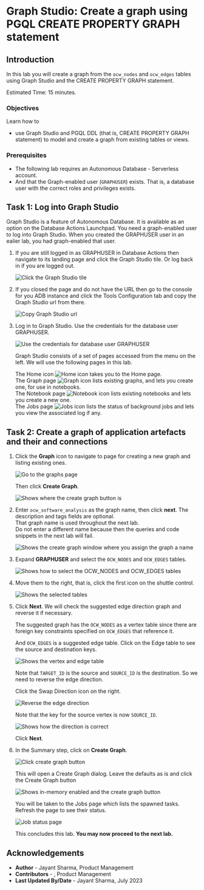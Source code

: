 # Graph Studio: Create a graph using PGQL CREATE PROPERTY GRAPH statement

## Introduction

In this lab you will create a graph from the `ocw_nodes` and `ocw_edges` tables using Graph Studio and the CREATE PROPERTY GRAPH statement.



Estimated Time: 15 minutes.

<!--
Watch the video below for a quick walk through of the lab.

[](youtube:tNPY4xmVFMk)
-->

### Objectives

Learn how to
- use Graph Studio and PGQL DDL (that is, CREATE PROPERTY GRAPH statement) to model and create a graph from existing tables or views.

### Prerequisites

- The following lab requires an Autonomous Database - Serverless account.
- And that the Graph-enabled user (`GRAPHUSER`) exists. That is, a database user with the correct roles and privileges exists.


## Task 1: Log into Graph Studio

Graph Studio is a feature of Autonomous Database. It is available as an option on the Database Actions Launchpad. You need a graph-enabled user to log into Graph Studio. When you created the GRAPHUSER user in an ealier lab, you had graph-enabled that user.

1. If you are still logged in as GRAPHUSER in Database Actions then navigate to its landing page and click the Graph Studio tile. Or log back in if you are logged out. 

    ![Click the Graph Studio tile](images/click-graph-studio-tile.png "Click the Graph Studio tile ")    

2. If you closed the page and do not have the URL then go to the console for you ADB instance and click the Tools Configuration tab and copy the Graph Studio url from there. 

    ![Copy Graph Studio url](images/copy-graph-studio-url.png "Copy graph studio url to clipboard ")

3. Log in to Graph Studio. Use the credentials for the database user GRAPHUSER.

    ![Use the credentials for database user GRAPHUSER](images/graph-studio-login.png "Login as GRAPHUSER ")

    Graph Studio consists of a set of pages accessed from the menu on the left. We will use the following pages in this lab.  

    The Home icon ![Home icon](images/home.svg "Home icon") takes you to the Home page.  
    The Graph page ![Graph icon](images/radar-chart.svg "Graph icon") lists existing graphs, and lets you create one, for use in notebooks.  
    The Notebook page ![Notebook icon](images/notebook.svg "Notebook icon") lists existing notebooks and lets you create a new one.  
    The Jobs page ![Jobs icon](images/server.svg "Jobs icon") lists the status of background jobs and lets you view the associated log if any.  


## Task 2: Create a graph of application artefacts and their and connections

1. Click the **Graph** icon to navigate to page for creating a new graph and listing existing ones.  
   
    ![Go to the graphs page](images/goto-graphs-page.png "Go to the graphs page")  

    Then click **Create Graph**.  
   
    ![Shows where the create graph button is](images/graph-create-button.png "Click the Create Graph button ")  

2. Enter `ocw_software_analysis` as the graph name, then click **next**. The description and tags fields are optional.   
    That graph name is used throughout the next lab.  
    Do not enter a different name because then the queries and code snippets in the next lab will fail.  
    
    ![Shows the create graph window where you assign the graph a name](./images/create-graph-dialog.png "Enter a name for the property graph ")

3. Expand **GRAPHUSER** and select the `OCW_NODES` and `OCW_EDGES` tables. 

    ![Shows how to select the OCW_NODES and OCW_EDGES tables](./images/select-tables.png "Select the tables ")

4. Move them to the right, that is, click the first icon on the shuttle control.   

    ![Shows the selected tables](./images/selected-tables.png "Selected tables ")

5. Click **Next**. We will check the suggested edge direction graph and reverse it if necessary.  

    The suggested graph has the `OCW_NODES` as a vertex table since there are foreign key constraints specified on `OCW_EDGES` that reference it.   

    And `OCW_EDGES` is a suggested edge table. Click on the Edge table to see the source and destination keys. 

    ![Shows the vertex and edge table](./images/create-graph-suggested-model.png "Edge's source and destination keys ")   

    Note that `TARGET_ID` is the source and `SOURCE_ID` is the destination. So we need to reverse the edge direction. 

    Click the Swap Direction icon on the right.  
    
   ![Reverse the edge direction](images/swap-direction.png "Reverse the edge direction ")  

    Note that the key for the source vertex is now `SOURCE_ID`.

    ![Shows how the direction is correct](images/reverse-edge-result.png "Correct edge direction ")

    Click **Next**. 

6. In the Summary step, click on **Create Graph**.  

    ![Click create graph button](./images/create-graph.png "Create graph button ")  

    This will open a Create Graph dialog. Leave the defaults as is and click the Create Graph button

    ![Shows in-memory enabled and the create graph button](./images/create-graph.png "Create Graph button ")

    You will be taken to the Jobs page which lists the spawned tasks. Refresh the page to see their status. 

   ![Job status page](./images/jobs-create-graph.png "Create Graph job status ")


    This concludes this lab. **You may now proceed to the next lab.**

## Acknowledgements
* **Author** - Jayant Sharma, Product Management
* **Contributors** -  , Product Management
* **Last Updated By/Date** - Jayant Sharma, July 2023

